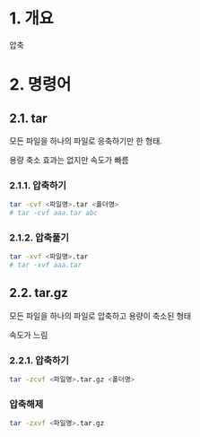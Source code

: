 # 1. 개요

압축

# 2. 명령어

## 2.1. tar

모든 파일을 하나의 파일로 응축하기만 한 형태.

용량 축소 효과는 없지만 속도가 빠름

### 2.1.1. 압축하기

```bash
tar -cvf <파일명>.tar <폴더명>
# tar -cvf aaa.tar abc
```

### 2.1.2. 압축풀기

```bash
tar -xvf <파일명>.tar
# tar -xvf aaa.tar
```

## 2.2. tar.gz

모든 파일을 하나의 파일로 압축하고 용량이 축소된 형태

속도가 느림

### 2.2.1. 압축하기

```bash
tar -zcvf <파일명>.tar.gz <폴더명>
```

### 압축해제

```bash
tar -zxvf <파일명>.tar.gz
```








